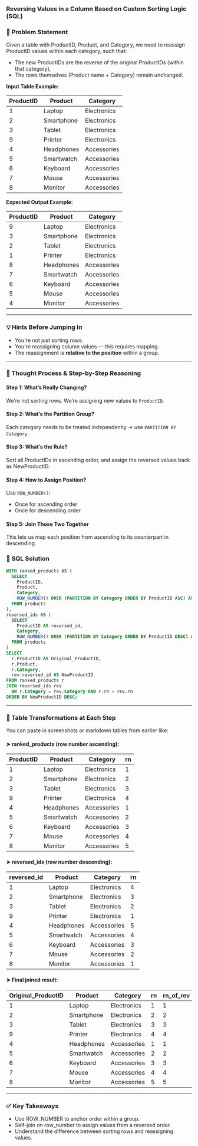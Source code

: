 ### Reversing Values in a Column Based on Custom Sorting Logic (SQL)
### 🧩 **Problem Statement**

Given a table with ProductID, Product, and Category, 
we need to reassign ProductID values within each category, such that:

- The new ProductIDs are the reverse of the original ProductIDs (within that category),
- The rows themselves (Product name + Category) remain unchanged.


**Input Table Example:**

| ProductID | Product    | Category    |
|-----------|-----------|-------------|
| 1         | Laptop     | Electronics |
| 2         | Smartphone | Electronics |
| 3         | Tablet     | Electronics |
| 9         | Printer    | Electronics |
| 4         | Headphones | Accessories |
| 5         | Smartwatch | Accessories |
| 6         | Keyboard   | Accessories |
| 7         | Mouse      | Accessories |
| 8         | Monitor    | Accessories |


**Expected Output Example:**

| ProductID | Product    | Category    |
|-----------|-----------|-------------|
| 9         | Laptop     | Electronics |
| 3         | Smartphone | Electronics |
| 2         | Tablet     | Electronics |
| 1         | Printer    | Electronics |
| 8         | Headphones | Accessories |
| 7         | Smartwatch | Accessories |
| 6         | Keyboard   | Accessories |
| 5         | Mouse      | Accessories |
| 4         | Monitor    | Accessories |


---

### 💡 **Hints Before Jumping In**


- You're not just sorting rows.
- You're reassigning column values — this requires mapping.
- The reassignment is **relative to the position** within a group.


---

### 🧠 **Thought Process & Step-by-Step Reasoning**


#### Step 1: What’s Really Changing?
We’re not sorting rows. We’re assigning new values to `ProductID`.

#### Step 2: What’s the Partition Group?
Each category needs to be treated independently → use `PARTITION BY Category`.

#### Step 3: What’s the Rule?
Sort all ProductIDs in ascending order, and assign the reversed values back as NewProductID.

#### Step 4: How to Assign Position?
Use `ROW_NUMBER()`:
- Once for ascending order
- Once for descending order

#### Step 5: Join Those Two Together
This lets us map each position from ascending to its counterpart in descending.


### 🔄 **SQL Solution**

```sql
WITH ranked_products AS (
  SELECT 
    ProductID,
    Product,
    Category,
    ROW_NUMBER() OVER (PARTITION BY Category ORDER BY ProductID ASC) AS rn
  FROM products
),
reversed_ids AS (
  SELECT 
    ProductID AS reversed_id,
    Category,
    ROW_NUMBER() OVER (PARTITION BY Category ORDER BY ProductID DESC) AS rn
  FROM products
)
SELECT 
  r.ProductID AS Original_ProductID,
  r.Product,
  r.Category,
  rev.reversed_id AS NewProductID
FROM ranked_products r
JOIN reversed_ids rev
  ON r.Category = rev.Category AND r.rn = rev.rn
ORDER BY NewProductID DESC;
```

---

### 🧪 **Table Transformations at Each Step**

You can paste in screenshots or markdown tables from earlier like:

#### ➤ ranked\_products (row number ascending):

| ProductID | Product    | Category    |   rn |
|-----------|-----------|-------------|------|
| 1         | Laptop     | Electronics |    1 |
| 2         | Smartphone | Electronics |    2 |
| 3         | Tablet     | Electronics |    3 |
| 9         | Printer    | Electronics |    4 |
| 4         | Headphones | Accessories |    1 |
| 5         | Smartwatch | Accessories |    2 |
| 6         | Keyboard   | Accessories |    3 |
| 7         | Mouse      | Accessories |    4 |
| 8         | Monitor    | Accessories |    5 |


#### ➤ reversed\_ids (row number descending):

| reversed_id | Product    | Category    |   rn |
|-------------|-----------|-------------|------|
| 1           | Laptop     | Electronics |    4 |
| 2           | Smartphone | Electronics |    3 |
| 3           | Tablet     | Electronics |    2 |
| 9           | Printer    | Electronics |    1 |
| 4           | Headphones | Accessories |    5 |
| 5           | Smartwatch | Accessories |    4 |
| 6           | Keyboard   | Accessories |    3 |
| 7           | Mouse      | Accessories |    2 |
| 8           | Monitor    | Accessories |    1 |


#### ➤ Final joined result:

| Original_ProductID | Product    | Category    | rn | rn_of_rev | Original_ProductID_of_rev | Product_of_rev | Category_of_rev | NewProductID |
|--------------------|-----------|-------------|----|-----------|----------------------------|----------------|------------------|--------------|
| 1                  | Laptop     | Electronics | 1  | 1         | 9                          | Printer        | Electronics       | 9            |
| 2                  | Smartphone | Electronics | 2  | 2         | 3                          | Tablet         | Electronics       | 3            |
| 3                  | Tablet     | Electronics | 3  | 3         | 2                          | Smartphone     | Electronics       | 2            |
| 9                  | Printer    | Electronics | 4  | 4         | 1                          | Laptop         | Electronics       | 1            |
| 4                  | Headphones | Accessories | 1  | 1         | 8                          | Monitor        | Accessories       | 8            |
| 5                  | Smartwatch | Accessories | 2  | 2         | 7                          | Mouse          | Accessories       | 7            |
| 6                  | Keyboard   | Accessories | 3  | 3         | 6                          | Keyboard       | Accessories       | 6            |
| 7                  | Mouse      | Accessories | 4  | 4         | 5                          | Smartwatch     | Accessories       | 5            |
| 8                  | Monitor    | Accessories | 5  | 5         | 4                          | Headphones     | Accessories       | 4            |


---

### ✅ **Key Takeaways**
- Use ROW_NUMBER to anchor order within a group.
- Self-join on row_number to assign values from a reversed order.
- Understand the difference between sorting rows and reassigning values.


